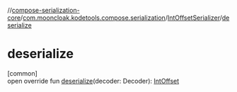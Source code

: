 //[compose-serialization-core](../../../index.md)/[com.mooncloak.kodetools.compose.serialization](../index.md)/[IntOffsetSerializer](index.md)/[deserialize](deserialize.md)

# deserialize

[common]\
open override fun [deserialize](deserialize.md)(decoder: Decoder): [IntOffset](https://developer.android.com/reference/kotlin/androidx/compose/ui/unit/IntOffset.html)
